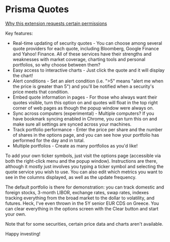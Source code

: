 Prisma Quotes
=============

[Why this extension requests certain permissions](http://code.google.com/p/prisma-quotes/wiki/PermissionsRequestJustification)

Key features:

  * Real-time updating of security quotes - You can choose among several quote
    providers for each quote, including Bloomberg, Google Finance and Yahoo!
    Finance. All of these services have their strengths and weaknesses with
    market coverage, charting tools and personal portfolios, so why choose
    between them?
  * Easy access to interactive charts - Just click the quote and it will
    display the chart!
  * Alert conditions - Set an alert condition (i.e. ">5" means "alert me when
    the price is greater than 5") and you'll be notified when a security's
    price meets that condition.
  * Embed quote information in pages - For those who always want their quotes
    visible, turn this option on and quotes will float in the top right corner
    of web pages as though the popup window were always on.
  * Sync across computers (experimental) - Multiple computers? If you have
    bookmark syncing enabled in Chrome, you can turn this on and make sure all
    settings are synced across your machines.
  * Track portfolio performance - Enter the price per share and the number of
    shares in the options page, and you can see how your portfolio has
    performed for the day and in total.
  * Multiple portfolios - Create as many portfolios as you'd like!

To add your own ticker symbols, just visit the options page (accessible via
both the right-click menu and the popup window). Instructions are there,
although it mostly just involves you typing a ticker symbol and selecting the
quote service you wish to use. You can also edit which metrics you want to see
in the columns displayed, as well as the update frequency.

The default portfolio is there for demonstration: you can track domestic and
foreign stocks, 3-month LIBOR, exchange rates, swap rates, indexes tracking
everything from the broad market to the dollar to volatility, and futures.
Heck, I've even thrown in the 5Y senior EUR CDS on Greece. You can clear
everything in the options screen with the Clear button and start your own.

Note that for some securities, certain price data and charts aren't available.

Happy investing!
